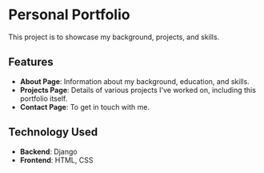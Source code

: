 # Personal Portfolio

This project is to showcase my background, projects, and skills.

## Features

- **About Page**: Information about my background, education, and skills.
- **Projects Page**: Details of various projects I've worked on, including this portfolio itself.
- **Contact Page**: To get in touch with me.

## Technology Used

- **Backend**: Django
- **Frontend**: HTML, CSS



